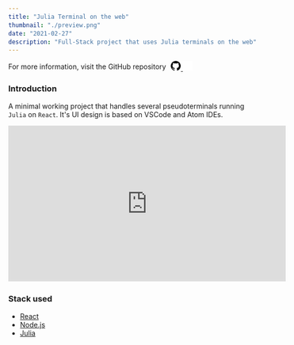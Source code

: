 ```yaml
---
title: "Julia Terminal on the web"
thumbnail: "./preview.png"
date: "2021-02-27"
description: "Full-Stack project that uses Julia terminals on the web"
---
```


<span style="display:flex; flex-direction: row; align-items: center; justify-content: flex-start;">
For more information, visit the GitHub repository
<a style="padding-left: 10px;" href="https://github.com/mattborghi/Julia-Terminal-Web">
  <img src="../../assets/github.svg" height="20px" width="20px">
  <img src="../../assets/github_white.svg" height="20px" width="20px">
</a>
</span>

### Introduction

A minimal working project that handles several pseudoterminals running `Julia` on `React`. It's UI design is based on VSCode and Atom IDEs.

<iframe width="560" height="315" src="https://www.youtube.com/embed/6E5Deijb9vk" title="YouTube video player" frameborder="0" allow="accelerometer; autoplay; clipboard-write; encrypted-media; gyroscope; picture-in-picture" allowfullscreen></iframe>


### Stack used

- [React](https://reactjs.org/)
- [Node.js](https://nodejs.org/en/)
- [Julia](https://julialang.org/)